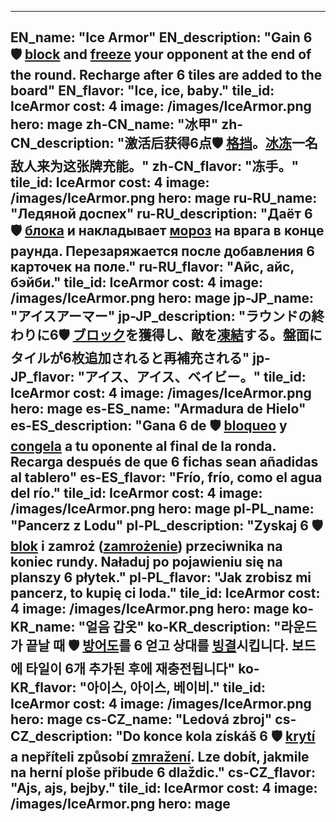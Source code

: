 ---

EN_name: "Ice Armor"
EN_description: "Gain 6 🛡️️ <u>block</u> and <u>freeze</u> your opponent at the end of the round. Recharge after 6 tiles are added to the board"
EN_flavor: "Ice, ice, baby."
tile_id: IceArmor
cost: 4
image: /images/IceArmor.png
hero: mage
zh-CN_name: "冰甲"
zh-CN_description: "激活后获得6点🛡️️ <u>格挡</u>。<u>冰冻</u>一名敌人来为这张牌充能。"
zh-CN_flavor: "冻手。"
tile_id: IceArmor
cost: 4
image: /images/IceArmor.png
hero: mage
ru-RU_name: "Ледяной доспех"
ru-RU_description: "Даёт 6 🛡️️ <u>блока</u> и накладывает <u>мороз</u> на врага в конце раунда. Перезаряжается после добавления 6 карточек на поле."
ru-RU_flavor: "Айс, айс, бэйби."
tile_id: IceArmor
cost: 4
image: /images/IceArmor.png
hero: mage
jp-JP_name: "アイスアーマー"
jp-JP_description: "ラウンドの終わりに6🛡️️ <u>ブロック</u>を獲得し、敵を<u>凍結</u>する。盤面にタイルが6枚追加されると再補充される"
jp-JP_flavor: "アイス、アイス、ベイビー。"
tile_id: IceArmor
cost: 4
image: /images/IceArmor.png
hero: mage
es-ES_name: "Armadura de Hielo"
es-ES_description: "Gana 6 de 🛡️️ <u>bloqueo</u> y <u>congela</u> a tu oponente al final de la ronda. Recarga después de que 6 fichas sean añadidas al tablero"
es-ES_flavor: "Frío, frío, como el agua del río."
tile_id: IceArmor
cost: 4
image: /images/IceArmor.png
hero: mage
pl-PL_name: "Pancerz z Lodu"
pl-PL_description: "Zyskaj 6 🛡️️ <u>blok</u> i zamroź (<u>zamrożenie</u>) przeciwnika na koniec rundy. Naładuj po pojawieniu się na planszy 6 płytek."
pl-PL_flavor: "Jak zrobisz mi pancerz, to kupię ci loda."
tile_id: IceArmor
cost: 4
image: /images/IceArmor.png
hero: mage
ko-KR_name: "얼음 갑옷"
ko-KR_description: "라운드가 끝날 때 🛡️️ <u>방어도</u>를 6 얻고 상대를 <u>빙결</u>시킵니다. 보드에 타일이 6개 추가된 후에 재충전됩니다"
ko-KR_flavor: "아이스, 아이스, 베이비."
tile_id: IceArmor
cost: 4
image: /images/IceArmor.png
hero: mage
cs-CZ_name: "Ledová zbroj"
cs-CZ_description: "Do konce kola získáš 6 🛡️️ <u>krytí</u> a nepříteli způsobí <u>zmražení</u>. Lze dobít, jakmile na herní ploše přibude 6 dlaždic."
cs-CZ_flavor: "Ajs, ajs, bejby."
tile_id: IceArmor
cost: 4
image: /images/IceArmor.png
hero: mage
---
